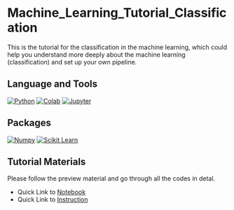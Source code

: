 # Machine_Learning_Tutorial_Classification
This is the tutorial for the classification in the machine learning, which could help you understand more deeply about the machine learning (classification) and set up your own pipeline.

## Language and Tools
[![Python](https://img.shields.io/badge/Python-3776AB?style=for-the-badge&logo=python&logoColor=white)](https://docs.python.org/3/tutorial/)
[![Colab](https://img.shields.io/badge/Colab-F9AB00?style=for-the-badge&logo=googlecolab&color=525252)](https://colab.research.google.com/notebooks/intro.ipynb)
[![Jupyter](https://img.shields.io/badge/Jupyter-F37626.svg?&style=for-the-badge&logo=Jupyter&logoColor=white)](https://jupyter.org/)

## Packages
[![Numpy](https://img.shields.io/badge/Numpy-777BB4?style=for-the-badge&logo=numpy&logoColor=white)](https://numpy.org/doc/stable/user/quickstart.html)
[![Scikit Learn](https://img.shields.io/badge/scikit_learn-F7931E?style=for-the-badge&logo=scikit-learn&logoColor=white)](https://scikit-learn.org/stable/tutorial/index.html)

## Tutorial Materials
Please follow the preview material and go through all the codes in detal.

- Quick Link to [Notebook](https://github.com/techx-cv/Machine_Learning_Tutorial_Regression/blob/main/Notebook/regression.ipynb)
- Quick Link to [Instruction](https://github.com/techx-cv/Machine_Learning_Tutorial_Regression/blob/main/Instruction/Regression.pdf)